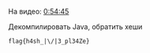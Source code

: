 ﻿На видео: [0:54:45](https://vk.com/video-114366489_456239197?t=0h54m45s)

Декомпилировать Java, обратить хеши

`flag{h4sh_|\/|3_pl34Ze}`
